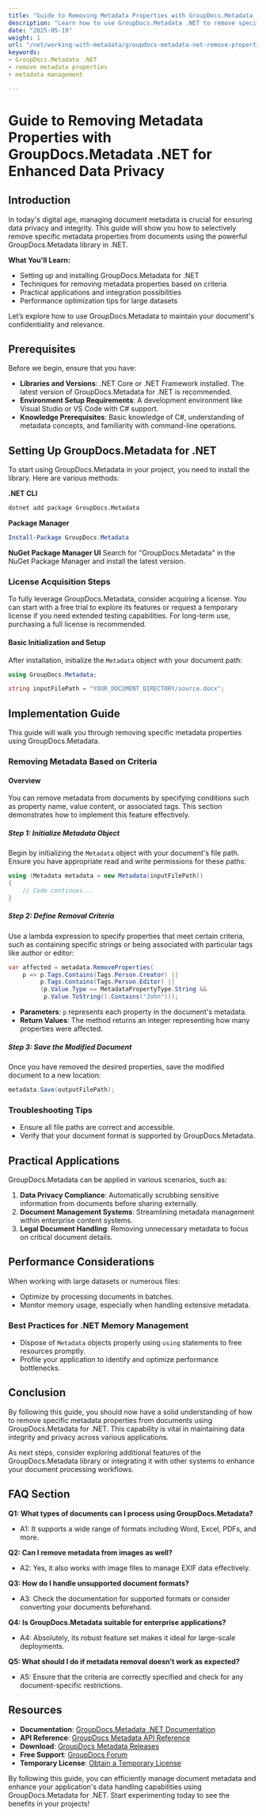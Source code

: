 ```yaml
---
title: "Guide to Removing Metadata Properties with GroupDocs.Metadata .NET for Enhanced Data Privacy"
description: "Learn how to use GroupDocs.Metadata .NET to remove specific metadata properties, ensuring data privacy and integrity in your documents."
date: "2025-05-19"
weight: 1
url: "/net/working-with-metadata/groupdocs-metadata-net-remove-properties/"
keywords:
- GroupDocs.Metadata .NET
- remove metadata properties
- metadata management

---
```



# Guide to Removing Metadata Properties with GroupDocs.Metadata .NET for Enhanced Data Privacy

## Introduction
In today's digital age, managing document metadata is crucial for ensuring data privacy and integrity. This guide will show you how to selectively remove specific metadata properties from documents using the powerful GroupDocs.Metadata library in .NET.

**What You'll Learn:**
- Setting up and installing GroupDocs.Metadata for .NET
- Techniques for removing metadata properties based on criteria
- Practical applications and integration possibilities
- Performance optimization tips for large datasets

Let’s explore how to use GroupDocs.Metadata to maintain your document's confidentiality and relevance.

## Prerequisites
Before we begin, ensure that you have:
- **Libraries and Versions**: .NET Core or .NET Framework installed. The latest version of GroupDocs.Metadata for .NET is recommended.
- **Environment Setup Requirements**: A development environment like Visual Studio or VS Code with C# support.
- **Knowledge Prerequisites**: Basic knowledge of C#, understanding of metadata concepts, and familiarity with command-line operations.

## Setting Up GroupDocs.Metadata for .NET
To start using GroupDocs.Metadata in your project, you need to install the library. Here are various methods:

**.NET CLI**
```bash
dotnet add package GroupDocs.Metadata
```

**Package Manager**
```powershell
Install-Package GroupDocs.Metadata
```

**NuGet Package Manager UI**
Search for "GroupDocs.Metadata" in the NuGet Package Manager and install the latest version.

### License Acquisition Steps
To fully leverage GroupDocs.Metadata, consider acquiring a license. You can start with a free trial to explore its features or request a temporary license if you need extended testing capabilities. For long-term use, purchasing a full license is recommended.

#### Basic Initialization and Setup
After installation, initialize the `Metadata` object with your document path:
```csharp
using GroupDocs.Metadata;

string inputFilePath = "YOUR_DOCUMENT_DIRECTORY/source.docx";
```

## Implementation Guide
This guide will walk you through removing specific metadata properties using GroupDocs.Metadata.

### Removing Metadata Based on Criteria
#### Overview
You can remove metadata from documents by specifying conditions such as property name, value content, or associated tags. This section demonstrates how to implement this feature effectively.

##### Step 1: Initialize Metadata Object
Begin by initializing the `Metadata` object with your document's file path. Ensure you have appropriate read and write permissions for these paths:
```csharp
using (Metadata metadata = new Metadata(inputFilePath))
{
    // Code continues...
}
```

##### Step 2: Define Removal Criteria
Use a lambda expression to specify properties that meet certain criteria, such as containing specific strings or being associated with particular tags like author or editor:
```csharp
var affected = metadata.RemoveProperties(
    p => p.Tags.Contains(Tags.Person.Creator) ||
         p.Tags.Contains(Tags.Person.Editor) ||
         (p.Value.Type == MetadataPropertyType.String && 
          p.Value.ToString().Contains("John")));
```
- **Parameters**: `p` represents each property in the document's metadata.
- **Return Values**: The method returns an integer representing how many properties were affected.

##### Step 3: Save the Modified Document
Once you have removed the desired properties, save the modified document to a new location:
```csharp
metadata.Save(outputFilePath);
```

### Troubleshooting Tips
- Ensure all file paths are correct and accessible.
- Verify that your document format is supported by GroupDocs.Metadata.

## Practical Applications
GroupDocs.Metadata can be applied in various scenarios, such as:
1. **Data Privacy Compliance**: Automatically scrubbing sensitive information from documents before sharing externally.
2. **Document Management Systems**: Streamlining metadata management within enterprise content systems.
3. **Legal Document Handling**: Removing unnecessary metadata to focus on critical document details.

## Performance Considerations
When working with large datasets or numerous files:
- Optimize by processing documents in batches.
- Monitor memory usage, especially when handling extensive metadata.

### Best Practices for .NET Memory Management
- Dispose of `Metadata` objects properly using `using` statements to free resources promptly.
- Profile your application to identify and optimize performance bottlenecks.

## Conclusion
By following this guide, you should now have a solid understanding of how to remove specific metadata properties from documents using GroupDocs.Metadata for .NET. This capability is vital in maintaining data integrity and privacy across various applications.

As next steps, consider exploring additional features of the GroupDocs.Metadata library or integrating it with other systems to enhance your document processing workflows.

## FAQ Section
**Q1: What types of documents can I process using GroupDocs.Metadata?**
- A1: It supports a wide range of formats including Word, Excel, PDFs, and more.

**Q2: Can I remove metadata from images as well?**
- A2: Yes, it also works with image files to manage EXIF data effectively.

**Q3: How do I handle unsupported document formats?**
- A3: Check the documentation for supported formats or consider converting your documents beforehand.

**Q4: Is GroupDocs.Metadata suitable for enterprise applications?**
- A4: Absolutely, its robust feature set makes it ideal for large-scale deployments.

**Q5: What should I do if metadata removal doesn’t work as expected?**
- A5: Ensure that the criteria are correctly specified and check for any document-specific restrictions.

## Resources
- **Documentation**: [GroupDocs.Metadata .NET Documentation](https://docs.groupdocs.com/metadata/net/)
- **API Reference**: [GroupDocs Metadata API Reference](https://reference.groupdocs.com/metadata/net/)
- **Download**: [GroupDocs Metadata Releases](https://releases.groupdocs.com/metadata/net/)
- **Free Support**: [GroupDocs Forum](https://forum.groupdocs.com/c/metadata/)
- **Temporary License**: [Obtain a Temporary License](https://purchase.groupdocs.com/temporary-license/) 

By following this guide, you can efficiently manage document metadata and enhance your application's data handling capabilities using GroupDocs.Metadata for .NET. Start experimenting today to see the benefits in your projects!

